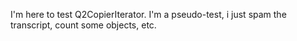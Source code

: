 I'm here to test Q2CopierIterator. I'm a pseudo-test, i just spam the transcript, count some objects, etc.